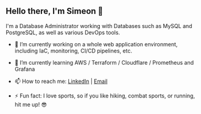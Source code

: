 ## Hello there, I'm Simeon 👋
I'm a Database Administrator working with Databases such as MySQL and PostgreSQL, as well as various DevOps tools.

- 🔭 I’m currently working on a whole web application environment, including IaC, monitoring, CI/CD pipelines, etc.
- 🌱 I’m currently learning AWS / Terraform / Cloudflare / Prometheus and Grafana
- 📫 How to reach me: [LinkedIn](https://www.linkedin.com/in/simeon-asenov-petkov/) | [Email](simeon_petkov1999@protonmail.com)

- ⚡ Fun fact: I love sports, so if you like hiking, combat sports, or running, hit me up! 😎


